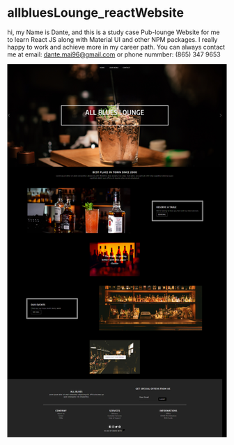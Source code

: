 # allbluesLounge_reactWebsite
hi, my Name is Dante, and this is a study case Pub-lounge Website for me to learn React JS along with Material UI and other NPM packages.
I really happy to work and achieve more in my career path. You can always contact me at email:  dante.mai96@gmail.com or phone nummber: (865) 347 9653

![Screenshot](screenshot1.png)
